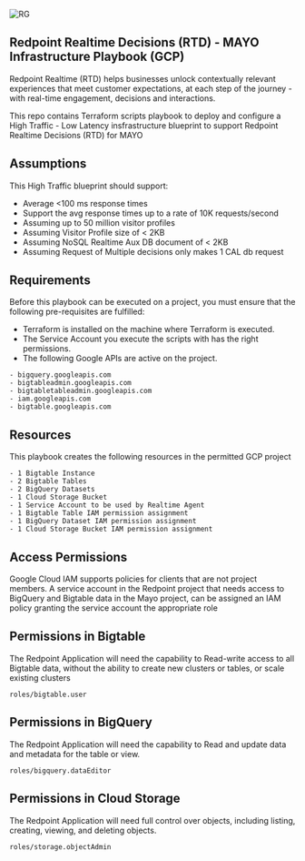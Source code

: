 ![RG](https://user-images.githubusercontent.com/42842390/158004336-60f07c05-7e5d-420e-87a6-22c5ac206fb6.jpg)
## Redpoint Realtime Decisions (RTD) - MAYO Infrastructure Playbook (GCP)
Redpoint Realtime (RTD) helps businesses unlock contextually relevant experiences that meet customer expectations, at each step of the journey - with real-time engagement, decisions and interactions.

This repo contains Terraform scripts playbook to deploy and configure a High Traffic - Low Latency insfrastructure blueprint to support Redpoint Realtime Decisions (RTD) for MAYO

## Assumptions
This High Traffic blueprint should support:

 - Average <100 ms response times
 - Support the avg response times up to a rate of 10K requests/second
 - Assuming up to 50 million visitor profiles
 - Assuming Visitor Profile size of < 2KB
 - Assuming NoSQL Realtime Aux DB document of < 2KB
 - Assuming Request of Multiple decisions only makes 1 CAL db request
 
## Requirements
Before this playbook can be executed on a project, you must ensure that the following pre-requisites are fulfilled:

- Terraform is installed on the machine where Terraform is executed.
- The Service Account you execute the scripts with has the right permissions.
- The following Google APIs are active on the project.
```
- bigquery.googleapis.com
- bigtableadmin.googleapis.com
- bigtabletableadmin.googleapis.com
- iam.googleapis.com
- bigtable.googleapis.com
```
## Resources
This playbook creates the following resources in the permitted GCP project
```
- 1 Bigtable Instance
- 2 Bigtable Tables
- 2 BigQuery Datasets
- 1 Cloud Storage Bucket
- 1 Service Account to be used by Realtime Agent
- 1 Bigtable Table IAM permission assignment
- 1 BigQuery Dataset IAM permission assignment
- 1 Cloud Storage Bucket IAM permission assignment
```
## Access Permissions
Google Cloud IAM supports policies for clients that are not project members. A service account in the Redpoint project that needs access to BigQuery and Bigtable data in the Mayo project, can be assigned an IAM policy granting the service account the appropriate role
## Permissions in Bigtable
The Redpoint Application will need the capability to Read-write access to all Bigtable data, without the ability to create new clusters or tables, or scale existing clusters
```
roles/bigtable.user
```
## Permissions in BigQuery
The Redpoint Application will need the capability to Read and update data and metadata for the table or view.
```
roles/bigquery.dataEditor
```
## Permissions in Cloud Storage
The Redpoint Application will need full control over objects, including listing, creating, viewing, and deleting objects.
```
roles/storage.objectAdmin
```